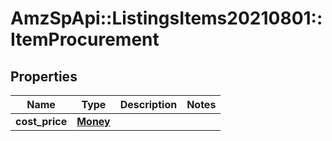 # AmzSpApi::ListingsItems20210801::ItemProcurement

## Properties
Name | Type | Description | Notes
------------ | ------------- | ------------- | -------------
**cost_price** | [**Money**](Money.md) |  | 

